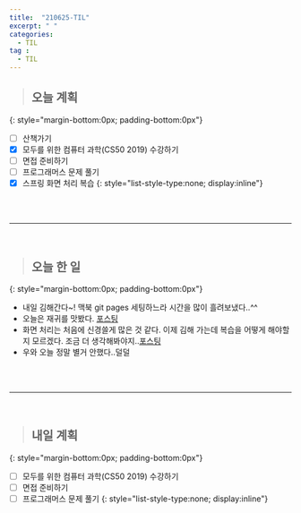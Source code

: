 ```yaml
---
title:  "210625-TIL"
excerpt: " "
categories: 
  - TIL
tag : 
  - TIL
---
```



> ## 오늘 계획
{: style="margin-bottom:0px; padding-bottom:0px"}

- [ ] 산책가기
- [X] 모두를 위한 컴퓨터 과학(CS50 2019) 수강하기
- [ ] 면접 준비하기
- [ ] 프로그래머스 문제 풀기
- [X] 스프링 화면 처리 복습
{: style="list-style-type:none; display:inline"}

<br><br>

-----------------------

<br>

> ## 오늘 한 일
{: style="margin-bottom:0px; padding-bottom:0px"}


- 내일 김해간다~! 맥북 git pages 세팅하느라 시간을 많이 흘려보냈다..^^
- 오늘은 재귀를 맛봤다. [포스팅](https://techhan.github.io/study/CS50-04/)
- 화면 처리는 처음에 신경쓸게 많은 것 같다. 이제 김해 가는데 복습을 어떻게 해야할지 모르겠다. 조금 더 생각해봐야지..[포스팅](https://techhan.github.io/study/springEx-04/)
- 우와 오늘 정말 별거 안했다..덜덜

<br><br>

---------

<br>

> ## 내일 계획
{: style="margin-bottom:0px; padding-bottom:0px"}

- [ ] 모두를 위한 컴퓨터 과학(CS50 2019) 수강하기
- [ ] 면접 준비하기
- [ ] 프로그래머스 문제 풀기
{: style="list-style-type:none; display:inline"}